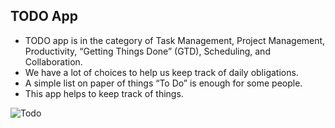 ## TODO App

* TODO app is  in the category of Task Management, Project Management, Productivity, “Getting Things Done” (GTD), Scheduling, and Collaboration.
* We have a lot of choices to help us keep track of daily obligations. 
* A simple list on paper of things “To Do” is enough for some people.
* This app helps to keep track of things.

![Todo](https://user-images.githubusercontent.com/69053657/114255119-591f8180-9981-11eb-9610-5fd43d8c65c8.gif)


